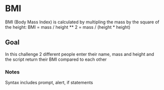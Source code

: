 # BMI
BMI (Body Mass Index) is calculated by multipling the mass by the square of the height:
BMI = mass / height ** 2 = mass / (height * height)

## Goal
In this challenge 2 different people enter their name, mass and height and the script return their BMI compared to each other

### Notes
Syntax includes prompt, alert, if statements 
